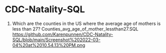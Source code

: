 # CDC-Natality-SQL

1. Which are the counties in the US where the average age of mothers is less than 27? 
Counties_avg_age_of_mother_lessthan27.SQL
https://github.com/Karenpunnen/CDC-Natality-SQL/blob/main/Screenshot%202022-03-04%20at%2010.54.13%20PM.png
